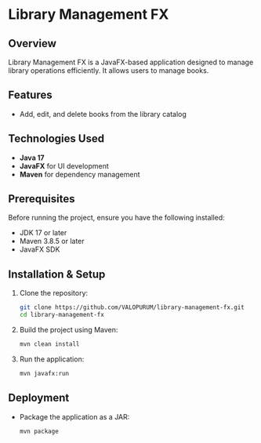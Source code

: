 # Library Management FX

## Overview
Library Management FX is a JavaFX-based application designed to manage library operations efficiently. It allows users to manage books. 

## Features
- Add, edit, and delete books from the library catalog

## Technologies Used
- **Java 17**
- **JavaFX** for UI development
- **Maven** for dependency management

## Prerequisites
Before running the project, ensure you have the following installed:
- JDK 17 or later
- Maven 3.8.5 or later
- JavaFX SDK 

## Installation & Setup
1. Clone the repository:
   ```sh
   git clone https://github.com/VALOPURUM/library-management-fx.git
   cd library-management-fx
   ```
2. Build the project using Maven:
   ```sh
   mvn clean install
   ```
3. Run the application:
   ```sh
   mvn javafx:run
   ```

## Deployment
- Package the application as a JAR:
  ```sh
  mvn package
  ```
  


